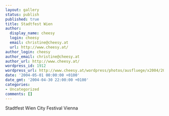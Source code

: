 ```yaml
---
layout: gallery
status: publish
published: true
title: Stadtfest Wien
author:
  display_name: cheesy
  login: cheesy
  email: christine@cheesy.at
  url: http://www.cheesy.at/
author_login: cheesy
author_email: christine@cheesy.at
author_url: http://www.cheesy.at/
wordpress_id: 1912
wordpress_url: http://www.cheesy.at/wordpress/photos/ausfluege/x2004/2004-05-01/
date: '2004-05-01 00:00:00 +0100'
date_gmt: '2004-04-30 22:00:00 +0100'
categories:
- Uncategorized
comments: []
---
```

<!--:de-->Stadtfest Wien
<!--:--><!--:en-->City Festival Vienna
<!--:-->
